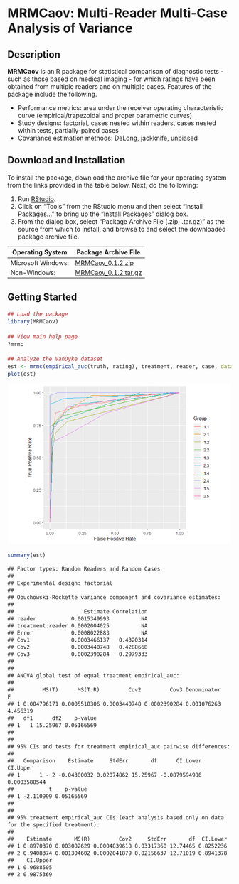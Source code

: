 MRMCaov: Multi-Reader Multi-Case Analysis of Variance
================

## Description

**MRMCaov** is an R package for statistical comparison of diagnostic
tests - such as those based on medical imaging - for which ratings have
been obtained from multiple readers and on multiple cases. Features of
the package include the following.

  - Performance metrics: area under the receiver operating
    characteristic curve (empirical/trapezoidal and proper parametric
    curves)
  - Study designs: factorial, cases nested within readers, cases nested
    within tests, partially-paired cases
  - Covariance estimation methods: DeLong, jackknife, unbiased

## Download and Installation

To install the package, download the archive file for your operating
system from the links provided in the table below. Next, do the
following:

1.  Run [RStudio](https://www.rstudio.com/products/rstudio/).
2.  Click on “Tools” from the RStudio menu and then select “Install
    Packages…” to bring up the “Install Packages” dialog box.
3.  From the dialog box, select “Package Archive File (.zip; .tar.gz)”
    as the source from which to install, and browse to and select the
    downloaded package archive file.

| Operating System   | Package Archive File                                                                                                                                     |
| ------------------ | -------------------------------------------------------------------------------------------------------------------------------------------------------- |
| Microsoft Windows: | [MRMCaov\_0.1.2.zip](https://iowa-my.sharepoint.com/:u:/r/personal/bjsmith_uiowa_edu/Documents/Software/Packages/MRMCaov_0.1.2.zip?csf=1&e=nvjXwJ)       |
| Non-Windows:       | [MRMCaov\_0.1.2.tar.gz](https://iowa-my.sharepoint.com/:u:/r/personal/bjsmith_uiowa_edu/Documents/Software/Packages/MRMCaov_0.1.2.tar.gz?csf=1&e=xaVYpH) |

## Getting Started

``` r
## Load the package
library(MRMCaov)

## View main help page
?mrmc

## Analyze the VanDyke dataset
est <- mrmc(empirical_auc(truth, rating), treatment, reader, case, data = VanDyke)
plot(est)
```

![](README_files/figure-gfm/mrmc-1.png)<!-- -->

``` r
summary(est)
```

    ## Factor types: Random Readers and Random Cases
    ## 
    ## Experimental design: factorial 
    ## 
    ## Obuchowski-Rockette variance component and covariance estimates:
    ## 
    ##                      Estimate Correlation
    ## reader           0.0015349993          NA
    ## treatment:reader 0.0002004025          NA
    ## Error            0.0008022883          NA
    ## Cov1             0.0003466137   0.4320314
    ## Cov2             0.0003440748   0.4288668
    ## Cov3             0.0002390284   0.2979333
    ## 
    ## 
    ## ANOVA global test of equal treatment empirical_auc:
    ## 
    ##         MS(T)      MS(T:R)         Cov2         Cov3 Denominator        F
    ## 1 0.004796171 0.0005510306 0.0003440748 0.0002390284 0.001076263 4.456319
    ##   df1      df2    p-value
    ## 1   1 15.25967 0.05166569
    ## 
    ## 
    ## 95% CIs and tests for treatment empirical_auc pairwise differences:
    ## 
    ##   Comparison    Estimate     StdErr       df      CI.Lower      CI.Upper
    ## 1      1 - 2 -0.04380032 0.02074862 15.25967 -0.0879594986  0.0003588544
    ##           t    p-value
    ## 1 -2.110999 0.05166569
    ## 
    ## 
    ## 95% treatment empirical_auc CIs (each analysis based only on data for the specified treatment):
    ## 
    ##    Estimate       MS(R)         Cov2     StdErr       df  CI.Lower
    ## 1 0.8970370 0.003082629 0.0004839618 0.03317360 12.74465 0.8252236
    ## 2 0.9408374 0.001304602 0.0002041879 0.02156637 12.71019 0.8941378
    ##    CI.Upper
    ## 1 0.9688505
    ## 2 0.9875369

